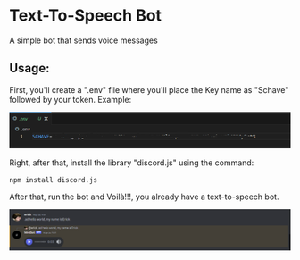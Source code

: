 # Text-To-Speech Bot


A simple bot that sends voice messages


## Usage:


First, you'll create a ".env" file where you'll place the Key name as "Schave" followed by your token. Example:

![Example](./imgs/image2.png)



Right, after that, install the library "discord.js" using the command:


```
npm install discord.js
```

After that, run the bot and Voilà!!!, you already have a text-to-speech bot.


![Example](./imgs/image.png)



